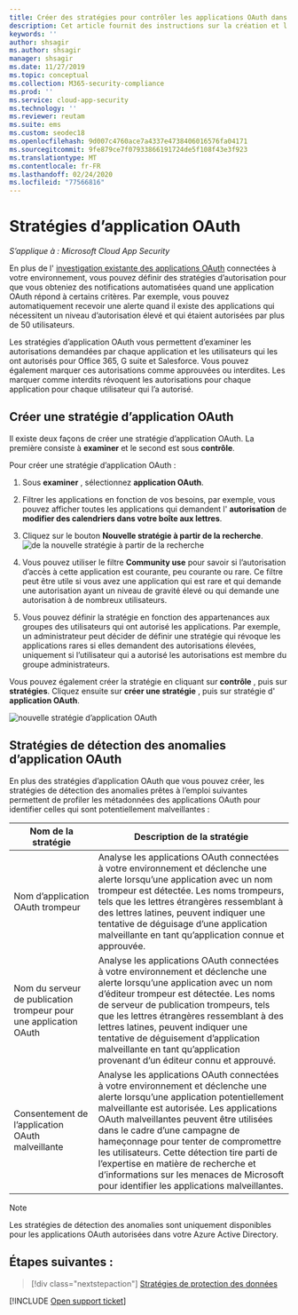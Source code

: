 ```yaml
---
title: Créer des stratégies pour contrôler les applications OAuth dans Cloud App Security
description: Cet article fournit des instructions sur la création et l’utilisation des stratégies d’autorisation d’application dans Microsoft Cloud App Security.
keywords: ''
author: shsagir
ms.author: shsagir
manager: shsagir
ms.date: 11/27/2019
ms.topic: conceptual
ms.collection: M365-security-compliance
ms.prod: ''
ms.service: cloud-app-security
ms.technology: ''
ms.reviewer: reutam
ms.suite: ems
ms.custom: seodec18
ms.openlocfilehash: 9d007c4760ace7a4337e4738406016576fa04171
ms.sourcegitcommit: 9fe879ce7f07933866191724de5f108f43e3f923
ms.translationtype: MT
ms.contentlocale: fr-FR
ms.lasthandoff: 02/24/2020
ms.locfileid: "77566816"
---
```

# <a name="oauth-app-policies"></a>Stratégies d’application OAuth

*S’applique à : Microsoft Cloud App Security*

En plus de l' [investigation existante des applications OAuth](manage-app-permissions.md) connectées à votre environnement, vous pouvez définir des stratégies d’autorisation pour que vous obteniez des notifications automatisées quand une application OAuth répond à certains critères. Par exemple, vous pouvez automatiquement recevoir une alerte quand il existe des applications qui nécessitent un niveau d’autorisation élevé et qui étaient autorisées par plus de 50 utilisateurs.

Les stratégies d’application OAuth vous permettent d’examiner les autorisations demandées par chaque application et les utilisateurs qui les ont autorisés pour Office 365, G suite et Salesforce. Vous pouvez également marquer ces autorisations comme approuvées ou interdites. Les marquer comme interdits révoquent les autorisations pour chaque application pour chaque utilisateur qui l’a autorisé.

## <a name="create-a-new-oauth-app-policy"></a>Créer une stratégie d’application OAuth

Il existe deux façons de créer une stratégie d’application OAuth. La première consiste à **examiner** et le second est sous **contrôle**.

Pour créer une stratégie d’application OAuth :

1. Sous **examiner** , sélectionnez **application OAuth**.

1. Filtrer les applications en fonction de vos besoins, par exemple, vous pouvez afficher toutes les applications qui demandent l' **autorisation** de **modifier des calendriers dans votre boîte aux lettres**.
1. Cliquez sur le bouton **Nouvelle stratégie à partir de la recherche**.
    ![de la nouvelle stratégie à partir de la recherche](media/app-permissions-filter.png)
1. Vous pouvez utiliser le filtre **Community use** pour savoir si l’autorisation d’accès à cette application est courante, peu courante ou rare. Ce filtre peut être utile si vous avez une application qui est rare et qui demande une autorisation ayant un niveau de gravité élevé ou qui demande une autorisation à de nombreux utilisateurs.
1. Vous pouvez définir la stratégie en fonction des appartenances aux groupes des utilisateurs qui ont autorisé les applications. Par exemple, un administrateur peut décider de définir une stratégie qui révoque les applications rares si elles demandent des autorisations élevées, uniquement si l’utilisateur qui a autorisé les autorisations est membre du groupe administrateurs.

Vous pouvez également créer la stratégie en cliquant sur **contrôle** , puis sur **stratégies**. Cliquez ensuite sur **créer une stratégie** , puis sur stratégie d' **application OAuth**.

   ![nouvelle stratégie d’application OAuth](media/app-permissions-policy.png)

## <a name="oauth-app-anomaly-detection-policies"></a>Stratégies de détection des anomalies d’application OAuth

En plus des stratégies d’application OAuth que vous pouvez créer, les stratégies de détection des anomalies prêtes à l’emploi suivantes permettent de profiler les métadonnées des applications OAuth pour identifier celles qui sont potentiellement malveillantes :

| Nom de la stratégie | Description de la stratégie |
| --- | --- |
| Nom d’application OAuth trompeur | Analyse les applications OAuth connectées à votre environnement et déclenche une alerte lorsqu’une application avec un nom trompeur est détectée. Les noms trompeurs, tels que les lettres étrangères ressemblant à des lettres latines, peuvent indiquer une tentative de déguisage d’une application malveillante en tant qu’application connue et approuvée. |
| Nom du serveur de publication trompeur pour une application OAuth | Analyse les applications OAuth connectées à votre environnement et déclenche une alerte lorsqu’une application avec un nom d’éditeur trompeur est détectée. Les noms de serveur de publication trompeurs, tels que les lettres étrangères ressemblant à des lettres latines, peuvent indiquer une tentative de déguisement d’application malveillante en tant qu’application provenant d’un éditeur connu et approuvé. |
| Consentement de l’application OAuth malveillante | Analyse les applications OAuth connectées à votre environnement et déclenche une alerte lorsqu’une application potentiellement malveillante est autorisée. Les applications OAuth malveillantes peuvent être utilisées dans le cadre d’une campagne de hameçonnage pour tenter de compromettre les utilisateurs. Cette détection tire parti de l’expertise en matière de recherche et d’informations sur les menaces de Microsoft pour identifier les applications malveillantes. |

<!--| Suspicious OAuth app name | Scans OAuth apps connected to your environment and triggers an alert when an app with a suspicious name is detected. Suspicious names, such as names of known apps published by unknown publishers, could indicate an attempt to disguise a malicious app as a known and trusted app. |
| Non-secure redirect URL is used by an OAuth app | Scans OAuth apps connected to your environment and triggers an alert when an app uses a non-secure redirect URL (for example, does not use the HTTPS protocol), which exposes sensitive data to interception. |-->

> [!NOTE]
> Les stratégies de détection des anomalies sont uniquement disponibles pour les applications OAuth autorisées dans votre Azure Active Directory.

## <a name="next-steps"></a>Étapes suivantes :

> [!div class="nextstepaction"]
> [Stratégies de protection des données](data-protection-policies.md)

[!INCLUDE [Open support ticket](includes/support.md)]
